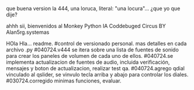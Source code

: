 que buena version la 444, una loruca, literal: "una locura"...
¿que yo que dije?

ahhh sii, bienvenidos al Monkey Python IA Coddebuged Circus BY Alan5rg.systemas

HOla Hla... readme.
#control de versionado personal. mas detalles en cada archivo .py
#040724.v444 se itera sobre una lista de fuentes de sonido para crear los paneles de volumen de cada uno de ellos.
#040724.se implementa actualizacion de fuentes de audio, incluida verificación, mensajes y boton de actualizacion, realizar test qa.
#040724.agrego qdial vinculado al qslider, se vinvulo tecla arriba y abajo para controlar los diales.
#030724.corregido minimas funciones, evaluar.

